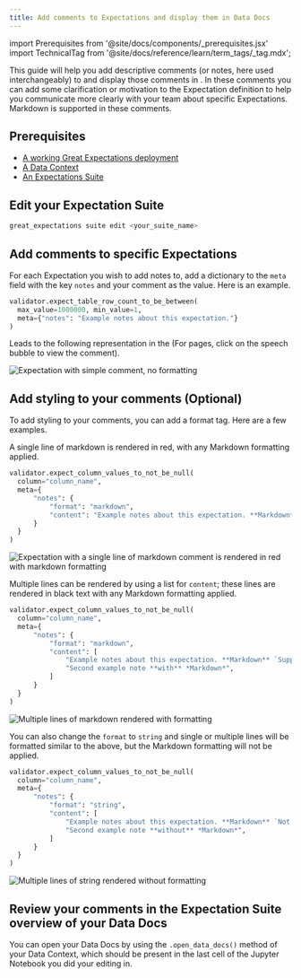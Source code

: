 ```yaml
---
title: Add comments to Expectations and display them in Data Docs
---
```

import Prerequisites from '@site/docs/components/_prerequisites.jsx'
import TechnicalTag from '@site/docs/reference/learn/term_tags/_tag.mdx';

This guide will help you add descriptive comments (or notes, here used interchangeably) to <TechnicalTag tag="expectation" text="Expectations" /> and display those comments in <TechnicalTag tag="data_docs" text="Data Docs" />. In these comments you can add some clarification or motivation to the Expectation definition to help you communicate more clearly with your team about specific Expectations. Markdown is supported in these comments.

## Prerequisites

<Prerequisites>

- [A working Great Expectations deployment](/docs/oss/guides/setup/setup_overview)
- [A Data Context](/docs/oss/guides/setup/configuring_data_contexts/instantiating_data_contexts/instantiate_data_context)
- [An Expectations Suite](/docs/oss/guides/expectations/how_to_create_and_edit_expectations_with_instant_feedback_from_a_sample_batch_of_data)

</Prerequisites>

## Edit your Expectation Suite

```bash
great_expectations suite edit <your_suite_name>
```

## Add comments to specific Expectations

For each Expectation you wish to add notes to, add a dictionary to the ``meta`` field with the key ``notes`` and your comment as the value. Here is an example.

```python
validator.expect_table_row_count_to_be_between(
  max_value=1000000, min_value=1,
  meta={"notes": "Example notes about this expectation."}
)
```

Leads to the following representation in the <TechnicalTag tag="data_docs" text="Data Docs" /> (For <TechnicalTag tag="expectation_suite" text="Expectation Suite" /> pages, click on the speech bubble to view the comment).

![Expectation with simple comment, no formatting](/docs/oss/images/table_level_no_format.png)

## Add styling to your comments (Optional)

To add styling to your comments, you can add a format tag. Here are a few examples.

A single line of markdown is rendered in red, with any Markdown formatting applied.

```python
validator.expect_column_values_to_not_be_null(
  column="column_name",
  meta={
      "notes": {
          "format": "markdown",
          "content": "Example notes about this expectation. **Markdown** `Supported`."
      }
  }
)
```

![Expectation with a single line of markdown comment is rendered in red with markdown formatting](/docs/oss/images/single_line_markdown_red.png)

Multiple lines can be rendered by using a list for ``content``; these lines are rendered in black text with any Markdown formatting applied.

```python
validator.expect_column_values_to_not_be_null(
  column="column_name",
  meta={
      "notes": {
          "format": "markdown",
          "content": [
              "Example notes about this expectation. **Markdown** `Supported`.",
              "Second example note **with** *Markdown*",
          ]
      }
  }
)
```

![Multiple lines of markdown rendered with formatting](/docs/oss/images/multiple_line_markdown.png)

You can also change the ``format`` to ``string`` and single or multiple lines will be formatted similar to the above, but the Markdown formatting will not be applied.

```python
validator.expect_column_values_to_not_be_null(
  column="column_name",
  meta={
      "notes": {
          "format": "string",
          "content": [
              "Example notes about this expectation. **Markdown** `Not Supported`.",
              "Second example note **without** *Markdown*",
          ]
      }
  }
)
```

![Multiple lines of string rendered without formatting](/docs/oss/images/multiple_line_string.png)



## Review your comments in the Expectation Suite overview of your Data Docs

You can open your Data Docs by using the `.open_data_docs()` method of your Data Context, which should be present in the last cell of the Jupyter Notebook you did your editing in.